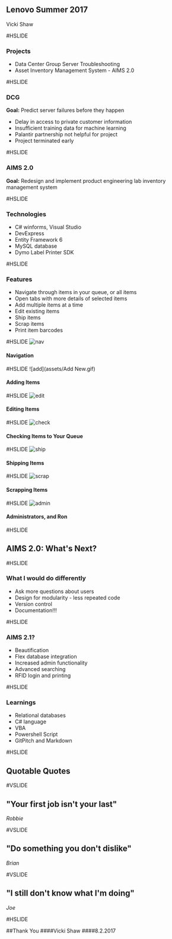 ## Lenovo Summer 2017
Vicki Shaw

#HSLIDE

### Projects
- Data Center Group Server Troubleshooting
- Asset Inventory Management System - AIMS 2.0

#HSLIDE

### DCG
**Goal:** Predict server failures before they happen

- Delay in access to private customer information
- Insufficient training data for machine learning
- Palantir partnership not helpful for project 
- Project terminated early

#HSLIDE

### AIMS 2.0
**Goal:** Redesign and implement product engineering lab inventory management system 

#HSLIDE

### Technologies
- C# winforms, Visual Studio
- DevExpress
- Entity Framework 6
- MySQL database
- Dymo Label Printer SDK

#HSLIDE

### Features
- Navigate through items in your queue, or all items
- Open tabs with more details of selected items
- Add multiple items at a time
- Edit existing items
- Ship items
- Scrap items
- Print item barcodes

#HSLIDE
![nav](assets/Navigation.gif)
#### Navigation
#HSLIDE
![add](assets/Add New.gif)
#### Adding Items
#HSLIDE
![edit](assets/Edit.gif)
#### Editing Items
#HSLIDE
![check](assets/CheckIn_Out_Search.gif)
#### Checking Items to Your Queue
#HSLIDE
![ship](assets/Ship.gif)
#### Shipping Items
#HSLIDE
![scrap](assets/Scrap.gif)
#### Scrapping Items
#HSLIDE
![admin](assets/Admin.gif)
#### Administrators, and Ron

#HSLIDE

## AIMS 2.0: What's Next?

#HSLIDE

### What I would do differently
- Ask more questions about users
- Design for modularity - less repeated code
- Version control
- Documentation!!!

#HSLIDE

### AIMS 2.1?
- Beautification
- Flex database integration
- Increased admin functionality
- Advanced searching 
- RFID login and printing 

#HSLIDE

### Learnings
- Relational databases
- C# language
- VBA
- Powershell Script
- GitPitch and Markdown

#HSLIDE 

## Quotable Quotes

#VSLIDE

## "Your first job isn't your last"
*Robbie*

#VSLIDE

## "Do something you don't dislike" 
*Brian*

#VSLIDE

## "I still don't know what I'm doing"
*Joe*

#HSLIDE 

##Thank You
####Vicki Shaw 
####8.2.2017



